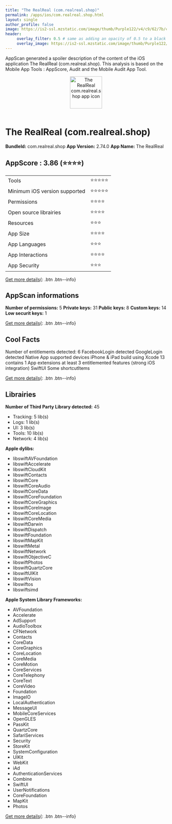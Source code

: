 ```yaml
---
title: "The RealReal (com.realreal.shop)"
permalink: /apps/ios/com.realreal.shop.html
layout: single
author_profile: false
image: https://is2-ssl.mzstatic.com/image/thumb/Purple122/v4/c9/62/7b/c9627b84-af22-ef0d-d01a-6b75bf008a26/AppIcon-0-0-1x_U007emarketing-0-0-0-10-0-0-sRGB-0-0-0-GLES2_U002c0-512MB-85-220-0-0.png/512x512bb.jpg
header: 
     overlay_filter: 0.5 # same as adding an opacity of 0.5 to a black background
     overlay_image: https://is2-ssl.mzstatic.com/image/thumb/Purple122/v4/c9/62/7b/c9627b84-af22-ef0d-d01a-6b75bf008a26/AppIcon-0-0-1x_U007emarketing-0-0-0-10-0-0-sRGB-0-0-0-GLES2_U002c0-512MB-85-220-0-0.png/512x512bb.jpg
---
```

AppScan generated a spoiler description of the content of the iOS application The RealReal (com.realreal.shop). This analysis is based on the Mobile App Tools : AppScore, Audit and the Mobile Audit App Tool.

  
  
<div style="text-align: center;"><img src="https://is2-ssl.mzstatic.com/image/thumb/Purple122/v4/c9/62/7b/c9627b84-af22-ef0d-d01a-6b75bf008a26/AppIcon-0-0-1x_U007emarketing-0-0-0-10-0-0-sRGB-0-0-0-GLES2_U002c0-512MB-85-220-0-0.png/512x512bb.jpg" width="100" height="100" alt="The RealReal com.realreal.shop app icon"></div></br>
  
# The RealReal (com.realreal.shop)

**BundleId:** com.realreal.shop
**App Version:** 2.74.0
**App Name:** The RealReal


## AppScore : 3.86 (⭐️⭐️⭐️⭐️) 

<table>
<tr><td> Tools </td><td> ⭐️⭐️⭐️⭐️⭐️ </td></tr>
<tr><td> Minimum iOS version supported </td><td> ⭐️⭐️⭐️⭐️⭐️ </td></tr>
<tr><td> Permissions </td><td> ⭐️⭐️⭐️⭐️ </td></tr>
<tr><td> Open source librairies </td><td> ⭐️⭐️⭐️⭐️ </td></tr>
<tr><td> Resources </td><td> ⭐️⭐️⭐️ </td></tr>
<tr><td> App Size </td><td> ⭐️⭐️⭐️⭐️ </td></tr>
<tr><td> App Languages </td><td> ⭐️⭐️⭐️ </td></tr>
<tr><td> App Interactions </td><td> ⭐️⭐️⭐️⭐️ </td></tr>
<tr><td> App Security </td><td> ⭐️⭐️⭐️ </td></tr>
</table>

[Get more details](/pricing.html){: .btn .btn--info}  
  
## AppScan informations 

**Number of permissions:** 5
**Private keys:** 31
**Public keys:** 8
**Custom keys:** 14
**Low securit keys:** 1
  
[Get more details](/pricing.html){: .btn .btn--info}

## Cool Facts

Number of entitlements detected: 6
FacebookLogin detected
GoogleLogin detected
Native App
supported devices iPhone & iPad
build using Xcode 13
contains 1 App extensions
at least 3 entitlemented features (strong iOS integration)
SwiftUI
Some shortcutItems 
  
[Get more details](/pricing.html){: .btn .btn--info}

## Librairies 
**Number of Third Party Library detected:** 45
- Tracking: 5 lib(s)
- Logs: 1 lib(s)
- UI: 3 lib(s)
- Tools: 10 lib(s)
- Network: 4 lib(s)

**Apple dylibs:**
- libswiftAVFoundation
- libswiftAccelerate
- libswiftCloudKit
- libswiftContacts
- libswiftCore
- libswiftCoreAudio
- libswiftCoreData
- libswiftCoreFoundation
- libswiftCoreGraphics
- libswiftCoreImage
- libswiftCoreLocation
- libswiftCoreMedia
- libswiftDarwin
- libswiftDispatch
- libswiftFoundation
- libswiftMapKit
- libswiftMetal
- libswiftNetwork
- libswiftObjectiveC
- libswiftPhotos
- libswiftQuartzCore
- libswiftUIKit
- libswiftVision
- libswiftos
- libswiftsimd


**Apple System Library Frameworks:**
- AVFoundation
- Accelerate
- AdSupport
- AudioToolbox
- CFNetwork
- Contacts
- CoreData
- CoreGraphics
- CoreLocation
- CoreMedia
- CoreMotion
- CoreServices
- CoreTelephony
- CoreText
- CoreVideo
- Foundation
- ImageIO
- LocalAuthentication
- MessageUI
- MobileCoreServices
- OpenGLES
- PassKit
- QuartzCore
- SafariServices
- Security
- StoreKit
- SystemConfiguration
- UIKit
- WebKit
- iAd
- AuthenticationServices
- Combine
- SwiftUI
- UserNotifications
- CoreFoundation
- MapKit
- Photos


  
[Get more details](/pricing.html){: .btn .btn--info}

